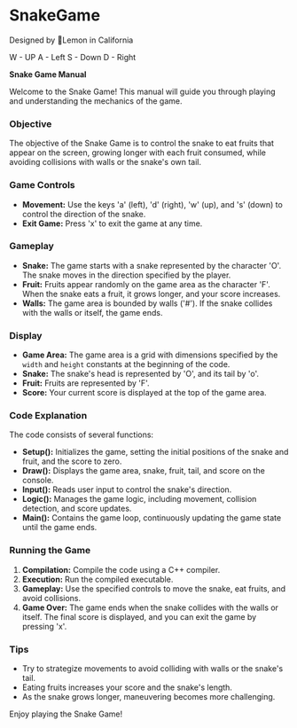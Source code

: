 # SnakeGame
Designed by 🍋Lemon in California

W - UP
A - Left
S - Down
D - Right

**Snake Game Manual**

Welcome to the Snake Game! This manual will guide you through playing and understanding the mechanics of the game.

### Objective
The objective of the Snake Game is to control the snake to eat fruits that appear on the screen, growing longer with each fruit consumed, while avoiding collisions with walls or the snake's own tail.

### Game Controls
- **Movement:** Use the keys 'a' (left), 'd' (right), 'w' (up), and 's' (down) to control the direction of the snake.
- **Exit Game:** Press 'x' to exit the game at any time.

### Gameplay
- **Snake:** The game starts with a snake represented by the character 'O'. The snake moves in the direction specified by the player.
- **Fruit:** Fruits appear randomly on the game area as the character 'F'. When the snake eats a fruit, it grows longer, and your score increases.
- **Walls:** The game area is bounded by walls ('#'). If the snake collides with the walls or itself, the game ends.

### Display
- **Game Area:** The game area is a grid with dimensions specified by the `width` and `height` constants at the beginning of the code.
- **Snake:** The snake's head is represented by 'O', and its tail by 'o'.
- **Fruit:** Fruits are represented by 'F'.
- **Score:** Your current score is displayed at the top of the game area.

### Code Explanation
The code consists of several functions:
- **Setup():** Initializes the game, setting the initial positions of the snake and fruit, and the score to zero.
- **Draw():** Displays the game area, snake, fruit, tail, and score on the console.
- **Input():** Reads user input to control the snake's direction.
- **Logic():** Manages the game logic, including movement, collision detection, and score updates.
- **Main():** Contains the game loop, continuously updating the game state until the game ends.

### Running the Game
1. **Compilation:** Compile the code using a C++ compiler.
2. **Execution:** Run the compiled executable.
3. **Gameplay:** Use the specified controls to move the snake, eat fruits, and avoid collisions.
4. **Game Over:** The game ends when the snake collides with the walls or itself. The final score is displayed, and you can exit the game by pressing 'x'.

### Tips
- Try to strategize movements to avoid colliding with walls or the snake's tail.
- Eating fruits increases your score and the snake's length.
- As the snake grows longer, maneuvering becomes more challenging.

Enjoy playing the Snake Game!
